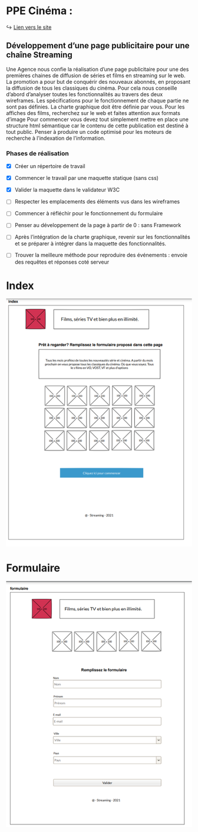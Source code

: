 # PPE Cinéma :


↪ [Lien vers le site](https://abane1.github.io/PPE_cinema/)

## Développement d’une page publicitaire pour une chaîne Streaming

Une Agence nous confie la réalisation d’une page publicitaire pour
une des premières chaines de diffusion de séries et films en
streaming sur le web. La promotion a pour but de conquérir des
nouveaux abonnés, en proposant la diffusion de tous les classiques
du cinéma. Pour cela nous conseille d’abord d’analyser toutes les
fonctionnalités au travers des deux wireframes. Les spécifications
pour le fonctionnement de chaque partie ne sont pas définies. La
charte graphique doit être définie par vous. Pour les affiches des
films, recherchez sur le web et faites attention aux formats d’image
Pour commencer vous devez tout simplement mettre en place une
structure html sémantique car le contenu de cette publication est
destiné à tout public. Penser à produire un code optimisé pour les
moteurs de recherche à l’indexation de l’information.

### Phases de réalisation

-[x] Créer un répertoire de travail

-[x] Commencer le travail par une maquette statique (sans css)

-[x] Valider la maquette dans le validateur W3C

-[ ] Respecter les emplacements des éléments vus dans les wireframes

-[ ] Commencer à réfléchir pour le fonctionnement du formulaire

-[ ] Penser au développement de la page à partir de 0 : sans Framework

-[ ] Après l’intégration de la charte graphique, revenir sur les
fonctionnalités et se préparer à intégrer dans la maquette des
fonctionnalités.

-[ ] Trouver la meilleure méthode pour reproduire des événements : envoie des requêtes et réponses coté serveur


# Index 

![site](./asset/capture_ecran/Capture%20d%E2%80%99%C3%A9cran%202022-03-23%20124138.png)



# Formulaire

![formulaire](./asset/capture_ecran/Capture%20d%E2%80%99%C3%A9cran%202022-03-23%20124222.png)
